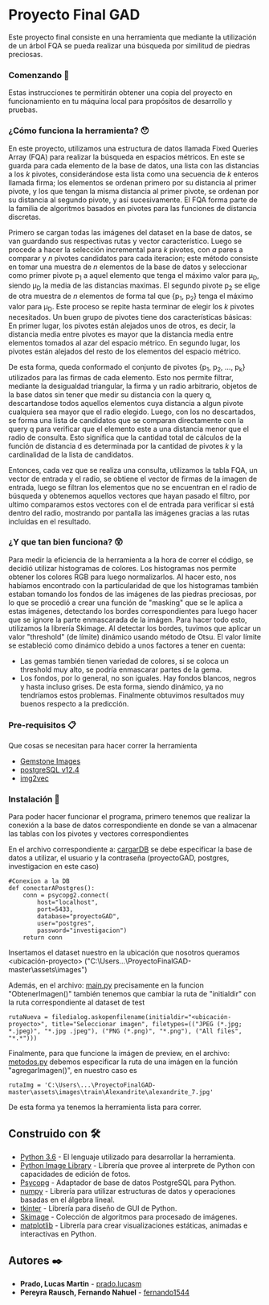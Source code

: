 # Proyecto Final GAD

Este proyecto final consiste en una herramienta que mediante la utilización de un árbol FQA se pueda realizar una búsqueda por similitud de piedras preciosas.

### Comenzando 🚀

Estas instrucciones te permitirán obtener una copia del proyecto en funcionamiento en tu máquina local para propósitos de desarrollo y pruebas.

### ¿Cómo funciona la herramienta? 😯

En este proyecto, utilizamos una estructura de datos llamada Fixed Queries Array (FQA) para realizar la búsqueda en espacios métricos. En este se guarda para cada elemento de la base de datos, una lista con las distancias a los _k_ pivotes, considerándose esta lista como una secuencia de _k_ enteros llamada firma; los elementos se ordenan primero por su distancia al primer pivote, y los que tengan la misma distancia al primer pivote, se ordenan por su distancia al segundo pivote, y así sucesivamente. El FQA forma parte de la familia de algoritmos basados en pivotes para  las funciones de distancia discretas. 

Primero se cargan todas las imágenes del dataset en la base de datos, se van guardando sus respectivas rutas y vector característico. Luego se procede a hacer la selección incremental para _k_ pivotes, con _a_ pares a comparar y _n_ pivotes candidatos para cada iteracion; este método consiste en tomar una muestra de _n_ elementos de la base de datos y seleccionar como primer pivote p<sub>1</sub> a aquel elemento que tenga el máximo valor para µ<sub>D</sub>, siendo µ<sub>D</sub> la media de las distancias maximas. El segundo pivote p<sub>2</sub> se elige de otra muestra de _n_ elementos de forma tal que {p<sub>1</sub>, p<sub>2</sub>} tenga el máximo valor para µ<sub>D</sub>. Este proceso se repite hasta terminar de elegir los _k_ pivotes necesitados.
Un buen grupo de pivotes tiene dos características básicas:
En primer lugar, los pivotes están alejados unos de otros, es decir, la distancia media entre pivotes es mayor que la distancia media entre elementos tomados al azar del espacio métrico. En segundo lugar, los pivotes están alejados del resto de los elementos del espacio métrico.

De esta forma, queda conformado el conjunto de pivotes {p<sub>1</sub>, p<sub>2</sub>, ..., p<sub>k</sub>} utilizados para las firmas de cada elemento.
Esto nos permite filtrar, mediante la desigualdad triangular, la firma y un radio arbitrario, objetos de la base datos sin tener que medir su distancia con la query q, descartandose todos aquellos elementos cuya distancia a algun pivote cualquiera sea mayor que el radio elegido.
Luego, con los no descartados, se forma una lista de candidatos que se comparan directamente con la query q para verificar que el elemento este a una distancia menor que el radio de consulta.  Esto significa que la cantidad total de cálculos de la función de distancia d es determinada por la cantidad de pivotes _k_ y la cardinalidad de la lista de candidatos.

Entonces, cada vez que se realiza una consulta, utilizamos la tabla FQA, un vector de entrada y el radio, se obtiene el vector de firmas de la imagen de entrada, luego se filtran los elementos que no se encuentran en el radio de búsqueda y obtenemos aquellos vectores que hayan pasado el filtro, por ultimo comparamos estos vectores con el de entrada para verificar si está dentro del radio, mostrando por pantalla las imágenes gracias a las rutas incluídas en el resultado.


### ¿Y que tan bien funciona? 😲
Para medir la eficiencia de la herramienta a la hora de correr el código, se decidió utilizar histogramas de colores.
Los histogramas nos permite obtener los colores RGB para luego normalizarlos. Al hacer esto, nos habíamos encontrado con la particularidad de que los histogramas también estaban tomando los fondos de las imágenes de las piedras preciosas, por lo que se procedió a crear una función de "masking" que se le aplica a estas imágenes, detectando los bordes correspondientes para luego hacer que se ignore la parte enmascarada de la imágen. 
Para hacer todo esto, utilizamos la librería Skimage. Al detectar los bordes, tuvimos que aplicar un valor "threshold" (de límite) dinámico usando método de Otsu. El valor límite se estableció como dinámico debido a unos factores a tener en cuenta:
- Las gemas también tienen variedad de colores, si se coloca un threshold muy alto, se podría enmascarar partes de la gema.
- Los fondos, por lo general, no son iguales. Hay fondos blancos, negros y hasta incluso grises.
De esta forma, siendo dinámico, ya no tendríamos estos problemas. Finalmente obtuvimos resultados muy buenos respecto a la predicción.

### Pre-requisitos 📋

Que cosas se necesitan para hacer correr la herramienta

* [Gemstone Images](https://www.kaggle.com/lsind18/gemstones-images)
* [postgreSQL v12.4](https://www.enterprisedb.com/postgresql-tutorial-resources-training?cid=48)
* [img2vec](https://github.com/christiansafka/img2vec)

### Instalación 🔧
Para poder hacer funcionar el programa, primero tenemos que realizar la conexión a la base de datos correspondiente en donde se van a almacenar las tablas con los pivotes
y vectores correspondientes

En el archivo correspondiente a: [cargarDB](https://github.com/LucasMartinPrado/ProyectoFinalGAD/blob/master/cargarDB.py) se debe especificar la base de datos a utilizar, el usuario y la contraseña (proyectoGAD, postgres, investigacion en este caso)

```
#Conexion a la DB
def conectarAPostgres():
    conn = psycopg2.connect(
        host="localhost",
        port=5433,
        database="proyectoGAD",
        user="postgres",
        password="investigacion")
    return conn
```

Insertamos el dataset nuestro en la ubicación que nosotros queramos <ubicación-proyecto> ("C:\Users\...\ProyectoFinalGAD-master\assets\images")

Además, en el archivo: [main.py](https://github.com/LucasMartinPrado/ProyectoFinalGAD/blob/master/main.py) precisamente en la funcion "ObtenerImagen()" también tenemos que cambiar la ruta de "initialdir" con la ruta correspondiente al dataset de test

```
rutaNueva = filedialog.askopenfilename(initialdir="<ubicación-proyecto>", title="Seleccionar imagen", filetypes=(("JPEG (*.jpg; *.jpeg)", "*.jpg .jpeg"), ("PNG (*.png)", "*.png"), ("All files", "*.*")))
```

Finalmente, para que funcione la imágen de preview, en el archivo: [metodos.py](https://github.com/LucasMartinPrado/ProyectoFinalGAD/blob/master/metodos.py) debemos especificar la ruta de una imágen en la función "agregarImagen()", en nuestro caso es

```
rutaImg = 'C:\Users\...\ProyectoFinalGAD-master\assets\images\train\Alexandrite\alexandrite_7.jpg'
```

De esta forma ya tenemos la herramienta lista para correr.

## Construido con 🛠️

* [Python 3.6](https://www.python.org/) - El lenguaje utilizado para desarrollar la herramienta.
* [Python Image Library](https://www.pythonware.com/products/pil/) - Librería que provee al interprete de Python con capacidades de edición de fotos.
* [Psycopg](https://pypi.org/project/psycopg2/) - Adaptador de base de datos PostgreSQL para Python.
* [numpy](https://pypi.org/project/numpy/) - Librería para utilizar estructuras de datos y operaciones basadas en el álgebra lineal.
* [tkinter](https://docs.python.org/3/library/tkinter.html) - Librería para diseño de GUI de Python.
* [Skimage](https://scikit-image.org/) - Colección de algoritmos para procesado de imágenes. 
* [matplotlib](https://matplotlib.org/) - Librería para crear visualizaciones estáticas, animadas e interactivas en Python.

## Autores ✒️

* **Prado, Lucas Martin** - [prado.lucasm](https://gitlab.com/prado.lucasm)
* **Pereyra Rausch, Fernando Nahuel** - [fernando1544](https://gitlab.com/fernando1544)
